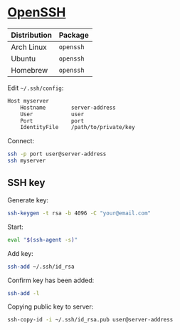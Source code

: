 # [OpenSSH](https://www.openssh.com/)

| Distribution | Package   |
| ------------ | --------- |
| Arch Linux   | `openssh` |
| Ubuntu       | `openssh` |
| Homebrew     | `openssh` |

Edit `~/.ssh/config`:

```txt
Host myserver
    Hostname        server-address
    User            user
    Port            port
    IdentityFile    /path/to/private/key
```

Connect:

```sh
ssh -p port user@server-address
ssh myserver
```

## SSH key

Generate key:

```sh
ssh-keygen -t rsa -b 4096 -C "your@email.com"
```

Start:

```sh
eval "$(ssh-agent -s)"
```

Add key:

```sh
ssh-add ~/.ssh/id_rsa
```

Confirm key has been added:

```sh
ssh-add -l
```

Copying public key to server:

```sh
ssh-copy-id -i ~/.ssh/id_rsa.pub user@server-address
```
